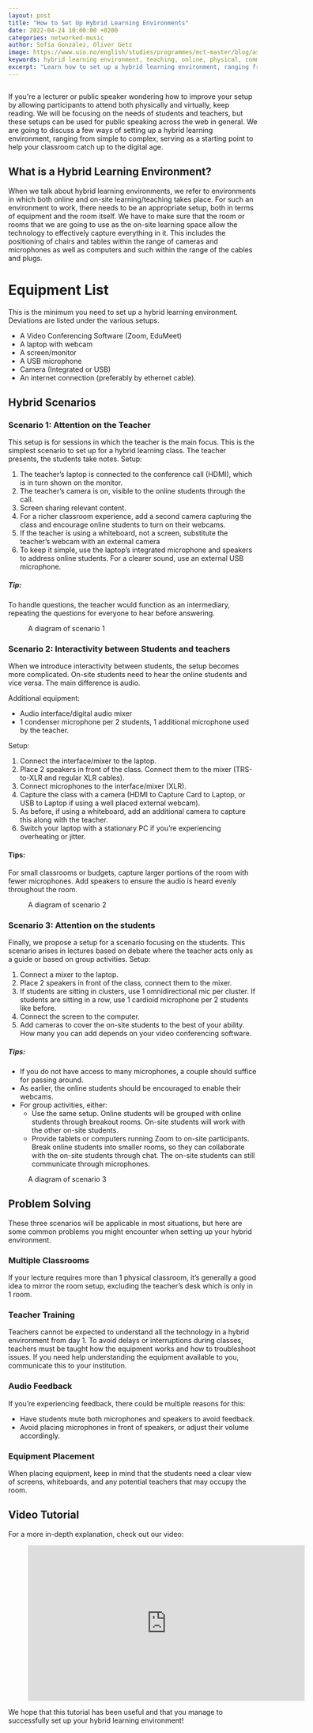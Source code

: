 ```yaml
---
layout: post
title: "How to Set Up Hybrid Learning Environments"
date: 2022-04-24 10:00:00 +0200
categories: networked-music
author: Sofía González, Oliver Getz
image: https://www.uio.no/english/studies/programmes/mct-master/blog/assets/image/2022_04_24_olivegr_tut_thumbnail.jpg
keywords: hybrid learning environment, teaching, online, physical, communication, class
excerpt: "Learn how to set up a hybrid learning environment, ranging from simple to complex, serving as a starting point to help your classroom catch up to the digital age."
---
```

<figure style="float: none">
   <img src="https://www.uio.no/english/studies/programmes/mct-master/blog/assets/image/2022_04_24_olivegr_tut_thumbnail_video.jpg" alt="" title="" width="auto" />
</figure>

If you're a lecturer or public speaker wondering how to improve your setup by allowing participants to attend both physically and virtually, keep reading. We will be focusing on the needs of students and teachers, but these setups can be used for public speaking across the web in general. We are going to discuss a few ways of setting up a hybrid learning environment, ranging from simple to complex, serving as a starting point to help your classroom catch up to the digital age.

## What is a Hybrid Learning Environment?
When we talk about hybrid learning environments, we refer to environments in which both online and on-site learning/teaching takes place. For such an environment to work, there needs to be an appropriate setup, both in terms of equipment and the room itself. We have to make sure that the room or rooms that we are going to use as the on-site learning space allow the technology to effectively capture everything in it. This includes the positioning of chairs and tables within the range of cameras and microphones as well as computers and such within the range of the cables and plugs.


# Equipment List
This is the minimum you need to set up a hybrid learning environment. Deviations are listed under the various setups.
 - A Video Conferencing Software (Zoom, EduMeet)
 - A laptop with webcam
 - A screen/monitor
 - A USB microphone
 - Camera (Integrated or USB)
 - An internet connection (preferably by ethernet cable).

## Hybrid Scenarios
### Scenario 1: Attention on the Teacher
This setup is for sessions in which the teacher is the main focus. This is the simplest scenario to set up for a hybrid learning class. The teacher presents, the students take notes.
Setup:
 1. The teacher’s laptop is connected to the conference call (HDMI), which is in turn shown on the monitor.
 2. The teacher’s camera is on, visible to the online students through the call.
 3. Screen sharing relevant content.
 4. For a richer classroom experience, add a second camera capturing the class and encourage online students to turn on their webcams.
 5. If the teacher is using a whiteboard, not a screen, substitute the teacher’s webcam with an external camera
 6. To keep it simple, use the laptop’s integrated microphone and speakers to address online students. For a clearer sound, use an external USB microphone.

##### Tip:
To handle questions, the teacher would function as an intermediary, repeating the questions for everyone to hear before answering.


<figure style="float: none">
   <img src="https://www.uio.no/english/studies/programmes/mct-master/blog/assets/image/2022_04_24_olivegr_tut_scenario_1e.png" alt="" title="" width="auto" />
   <figcaption> A diagram of scenario 1</figcaption>
</figure>

### Scenario 2: Interactivity between Students and teachers
When we introduce interactivity between students, the setup becomes more complicated. On-site students need to hear the online students and vice versa. The main difference is audio.

Additional equipment:
 - Audio interface/digital audio mixer
 - 1 condenser microphone per 2 students, 1 additional microphone used by the teacher.

Setup:
 1. Connect the interface/mixer to the laptop.
 2. Place 2 speakers in front of the class. Connect them to the mixer (TRS-to-XLR and regular XLR cables).
 3. Connect microphones to the interface/mixer (XLR).
 4. Capture the class with a camera (HDMI to Capture Card to Laptop, or USB to Laptop if using a well placed external webcam).
 5. As before, if using a whiteboard, add an additional camera to capture this along with the teacher.
 6. Switch your laptop with a stationary PC if you’re experiencing overheating or jitter.

#### Tips:

For small classrooms or budgets, capture larger portions of the room with fewer microphones. Add speakers to ensure the audio is heard evenly throughout the room.


<figure style="float: none">
   <img src="https://www.uio.no/english/studies/programmes/mct-master/blog/assets/image/2022_04_24_olivegr_tut_scenario_2f.png" alt="" title="" width="auto" />
   <figcaption> A diagram of scenario 2</figcaption>
</figure>

### Scenario 3: Attention on the students
Finally, we propose a setup for a scenario focusing on the students. This scenario arises in lectures based on debate where the teacher acts only as a guide or based on group activities.
Setup:
 1. Connect a mixer to the laptop.
 2. Place 2 speakers in front of the class, connect them to the mixer.
 3. If students are sitting in clusters, use 1 omnidirectional mic per cluster. If students are sitting in a row, use 1 cardioid microphone per 2 students like before.
 4. Connect the screen to the computer.
 5. Add cameras to cover the on-site students to the best of your ability. How many you can add depends on your video conferencing software.

##### Tips:
- If you do not have access to many microphones, a couple should suffice for passing around.
- As earlier, the online students should be encouraged to enable their webcams.
- For group activities, either:
   - Use the same setup. Online students will be grouped with online students through breakout rooms. On-site students will work with the other on-site students.
   - Provide tablets or computers running Zoom to on-site participants. Break online students into smaller rooms, so they can collaborate with the on-site students through chat. The on-site students can still communicate through microphones.


<figure style="float: none">
   <img src="https://www.uio.no/english/studies/programmes/mct-master/blog/assets/image/2022_04_24_olivegr_tut_scenario_3e.png" alt="" title="" width="auto" />
   <figcaption> A diagram of scenario 3</figcaption>
</figure>

## Problem Solving
These three scenarios will be applicable in most situations, but here are some common problems you might encounter when setting up your hybrid environment.

### Multiple Classrooms
If your lecture requires more than 1 physical classroom, it’s generally a good idea to mirror the room setup, excluding the teacher’s desk which is only in 1 room.

### Teacher Training
Teachers cannot be expected to understand all the technology in a hybrid environment from day 1. To avoid delays or interruptions during classes, teachers must be taught how the equipment works and how to troubleshoot issues. If you need help understanding the equipment available to you, communicate this to your institution.

### Audio Feedback
If you’re experiencing feedback, there could be multiple reasons for this:
 - Have students mute both microphones and speakers to avoid feedback.
 - Avoid placing microphones in front of speakers, or adjust their volume accordingly.

### Equipment Placement
When placing equipment, keep in mind that the students need a clear view of screens, whiteboards, and any potential teachers that may occupy the room.

## Video Tutorial
For a more in-depth explanation, check out our video:

<figure style="float: none">
<iframe width="560" height="315" src="https://www.youtube.com/embed/CZnjdC6T-dY" title="YouTube video player" frameborder="0" allow="accelerometer; autoplay; clipboard-write; encrypted-media; gyroscope; picture-in-picture" allowfullscreen></iframe>
</figure>

We hope that this tutorial has been useful and that you manage to successfully set up your hybrid learning environment!
